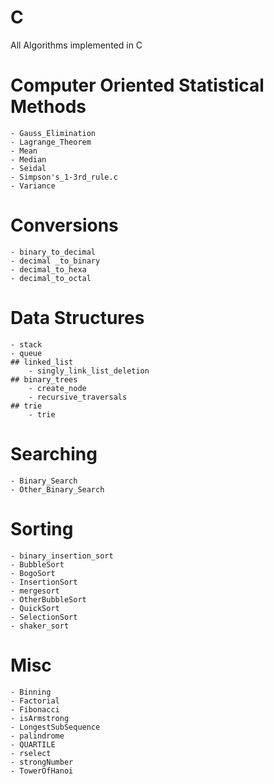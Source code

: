 # C
All Algorithms implemented in C 

# Computer Oriented Statistical Methods
	- Gauss_Elimination
	- Lagrange_Theorem
	- Mean
	- Median
	- Seidal
	- Simpson's_1-3rd_rule.c
	- Variance


# Conversions
	- binary_to_decimal
	- decimal _to_binary
	- decimal_to_hexa
	- decimal_to_octal


# Data Structures
	- stack
	- queue
	## linked_list
		- singly_link_list_deletion
	## binary_trees
		- create_node
		- recursive_traversals
	## trie
		- trie


# Searching
	- Binary_Search
	- Other_Binary_Search


# Sorting
	- binary_insertion_sort
	- BubbleSort
	- BogoSort
	- InsertionSort
	- mergesort
	- OtherBubbleSort
	- QuickSort
	- SelectionSort
	- shaker_sort


# Misc
	- Binning
	- Factorial
	- Fibonacci
	- isArmstrong
	- LongestSubSequence
	- palindrome
	- QUARTILE
	- rselect
	- strongNumber
	- TowerOfHanoi
